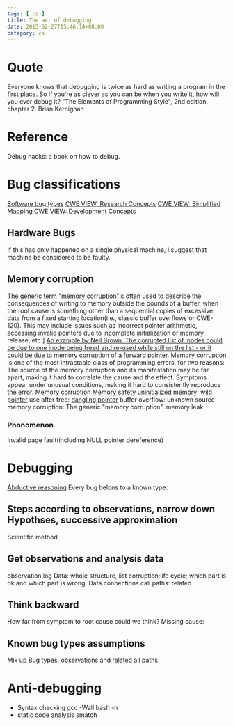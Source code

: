 ```yaml
---
tags: [ cs ] 
title: The art of debugging
date: 2015-02-27T15:46:14+08:00 
category: cs
---
```


# Quote
Everyone knows that debugging is twice as hard as writing a program in the first place. So if you're as clever as you can be when you write it, how will you ever debug it?
"The Elements of Programming Style", 2nd edition, chapter 2. Brian Kernighan

# Reference
Debug hacks: a book on how to debug.

# Bug classifications
[Software bug types](https://en.wikipedia.org/wiki/Software_bug#Types)
[CWE VIEW: Research Concepts](https://cwe.mitre.org/data/definitions/1000.html)
[CWE VIEW: Simplified Mapping](https://cwe.mitre.org/data/definitions/1003.html)
[CWE VIEW: Development Concepts](https://cwe.mitre.org/data/definitions/699.html)
## Hardware Bugs
If this has only happened on a single physical machine, I suggest that machine be considered to be faulty.
## Memory corruption
[The generic term "memory corruption"](https://cwe.mitre.org/data/definitions/119.html)is often used to describe the consequences of writing to memory outside the bounds of a buffer, when the root cause is something other than a sequential copies of excessive data from a fixed starting location(i.e., classic buffer overflows or CWE-120). This may include issues such as incorrect pointer arithmetic, accessing invalid pointers due to incomplete initialization or memory release, etc.]
[An example by Neil Brown: The corrupted list of inodes could be due to one inode being freed and re-used while still on the list - or it could be due to memory corruption of a forward pointer.](https://bugzilla.suse.com/show_bug.cgi?id=1155930#c12)
Memory corruption is one of the most intractable class of programming errors, for two reasons:
The source of the memory corruption and its manifestation may be far apart, making it hard to correlate the cause and the effect.
Symptoms appear under unusual conditions, making it hard to consistently reproduce the error.
[Memory corruption](https://en.wikipedia.org/wiki/Memory_corruption)
[Memory safety](https://en.wikipedia.org/wiki/Memory_safety)
uninitialized memory: [wild pointer](https://en.wikipedia.org/wiki/Dangling_pointer#Cause_of_wild_pointers)
use after free: [dangling pointer](https://en.wikipedia.org/wiki/Dangling_pointer#Cause_of_dangling_pointers)
buffer overflow:
unknown source memory corruption: The generic "memory corruption".
memory leak:
### Phonomenon
Invalid page fault(including NULL pointer dereference)

# Debugging
[Abductive reasoning](https://en.wikipedia.org/wiki/Abductive_reasoning#Logic-based_abduction)
Every bug belons to a known type.
## Steps according to observations, narrow down Hypothses, successive approximation
Scientific method
## Get observations and analysis data
observation.log
Data: whole structure, list corruption;life cycle; which part is ok and which part is wrong, Data connections
call paths: related
## Think backward
How far from symptom to root cause could we think?
Missing cause:
## Known bug types assumptions 
Mix up Bug types, observations and related all paths

# Anti-debugging
* Syntax checking
gcc -Wall
bash -n
* static code analysis
smatch
